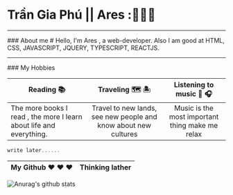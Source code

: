 
# Trần Gia Phú || Ares ::black_heart::black_heart::black_heart:
<hr/>
### About me
# Hello, I'm Ares , a web-developer. Also I am good at HTML, CSS, JAVASCRIPT, JQUERY, TYPESCRIPT, REACTJS.
<hr/>
### My Hobbies

| Reading :books: | Traveling :world_map: :desert_island: | Listening to music 	:musical_note: :headphones:|
| --------------- | :--------------------------------: | :---------------------------------: |
| The more books I read , the more I learn about life and everything. | Travel to new lands, see new people and know about new cultures | Music is the most important thing make me relax |

```javascript
write later......
```
My Github :heart:	:heart:	:heart: | Thinking lather
------------ | -------------
![Anurag's github stats](https://github-readme-stats.vercel.app/api?username=phutran1210&show_icons=true&theme=radical)
<!--
**phutran1210/phutran1210** is a ✨ _special_ ✨ repository because its `README.md` (this file) appears on your GitHub profile.

Here are some ideas to get you started:

- 🔭 I’m currently working on ...
- 🌱 I’m currently learning ...
- 👯 I’m looking to collaborate on ...
- 🤔 I’m looking for help with ...
- 💬 Ask me about ...
- 📫 How to reach me: ...
- 😄 Pronouns: ...
- ⚡ Fun fact: ...
-->

